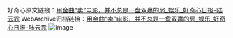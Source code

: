 好奇心原文链接：[用金曲“卖”电影，并不总是一盘双赢的局_娱乐_好奇心日报-陆云霏](https://www.qdaily.com/articles/3382.html)
WebArchive归档链接：[用金曲“卖”电影，并不总是一盘双赢的局_娱乐_好奇心日报-陆云霏](http://web.archive.org/web/20190623152117/https://www.qdaily.com/articles/3382.html)
![image](http://ww3.sinaimg.cn/large/007d5XDpgy1g3vcob86cyj30u042s7wh)